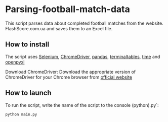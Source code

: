 # Parsing-football-match-data
This script parses data about completed football matches from the website. FlashScore.com.ua and saves them to an Excel file.
## How to install
The script uses [Selenium](https://www.selenium.dev/selenium/docs/api/py/index.html), [ChromeDriver](https://selenium-python.com/install-chromedriver-chrome?ysclid=m98n8j6xpk640755878), [pandas](https://pandas.pydata.org/), [terminaltables](https://pypi.org/project/terminaltables/), [time](https://docs.python.org/3/library/time.html) and [openpyxl](https://openpyxl.readthedocs.io/en/stable/)

Download ChromeDriver: Download the appropriate version of ChromeDriver for your Chrome browser from [official website](https://chromedriver.chromium.org/downloads )
## How to launch
To run the script, write the name of the script to the console (python).py`:
```
python main.py
```
